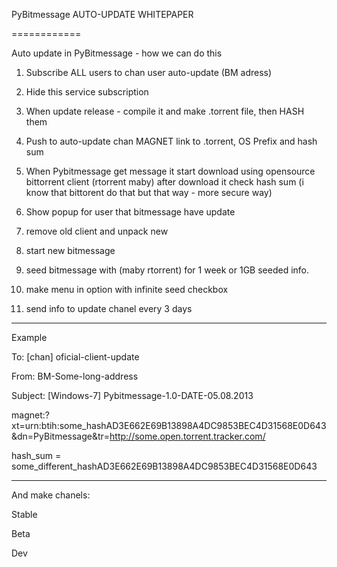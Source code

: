 PyBitmessage AUTO-UPDATE WHITEPAPER

============

Auto update in PyBitmessage - how we can do this

1) Subscribe ALL users to chan user auto-update (BM adress)

2) Hide this service subscription

3) When update release - compile it and make .torrent file, then HASH them

4) Push to auto-update chan MAGNET link to .torrent, OS Prefix  and hash sum 

5) When Pybitmessage get message it start download using opensource bittorrent client (rtorrent maby) after download it check hash sum (i know that bittorent do that but that way - more secure way)

6) Show popup for user that bitmessage have update

7) remove old client and unpack new

8) start new bitmessage

9) seed bitmessage with (maby rtorrent) for 1 week or 1GB seeded info.

10) make menu in option with infinite seed checkbox

11) send info to update chanel every 3 days

_____

Example

To: [chan] oficial-client-update

From: BM-Some-long-address

Subject: [Windows-7] Pybitmessage-1.0-DATE-05.08.2013

magnet:?xt=urn:btih:some_hashAD3E662E69В13898A4DС9853BEC4D31568E0D643&dn=PyBitmessage&tr=http://some.open.torrent.tracker.com/ 

hash_sum = some_different_hashAD3E662E69В13898A4DС9853BEC4D31568E0D643

____

And make chanels:

Stable

Beta

Dev

 
